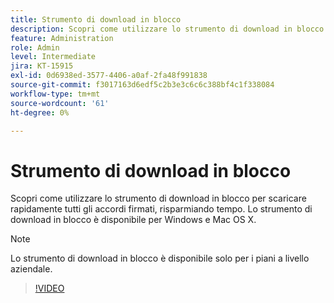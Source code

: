 ```yaml
---
title: Strumento di download in blocco
description: Scopri come utilizzare lo strumento di download in blocco per scaricare rapidamente tutti gli accordi firmati
feature: Administration
role: Admin
level: Intermediate
jira: KT-15915
exl-id: 0d6938ed-3577-4406-a0af-2fa48f991838
source-git-commit: f3017163d6edf5c2b3e3c6c6c388bf4c1f338084
workflow-type: tm+mt
source-wordcount: '61'
ht-degree: 0%

---
```


# Strumento di download in blocco

Scopri come utilizzare lo strumento di download in blocco per scaricare rapidamente tutti gli accordi firmati, risparmiando tempo. Lo strumento di download in blocco è disponibile per Windows e Mac OS X.

>[!NOTE]
>
>Lo strumento di download in blocco è disponibile solo per i piani a livello aziendale.

>[!VIDEO](https://video.tv.adobe.com/v/3432693?quality=12&learn=on&hidetitle=true)

